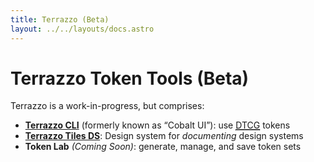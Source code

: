 ```yaml
---
title: Terrazzo (Beta)
layout: ../../layouts/docs.astro
---
```


# Terrazzo Token Tools (Beta)

Terrazzo is a work-in-progress, but comprises:

- [**Terrazzo CLI**](/docs/cli) (formerly known as “Cobalt UI”): use [<abbr title="Design Tokens Community Group">DTCG</abbr>](https://designtokens.org) tokens
- [**Terrazzo Tiles DS**](/docs/components): Design system for _documenting_ design systems
- **Token Lab** _(Coming Soon)_: generate, manage, and save token sets
